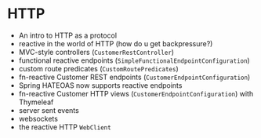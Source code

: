 # HTTP
 - An intro to HTTP as a protocol 
 - reactive in the world of HTTP (how do u get backpressure?) 
 - MVC-style controllers (`CustomerRestController`)
 - functional reactive endpoints (`SimpleFunctionalEndpointConfiguration`) 
 - custom route predicates (`CustomRoutePredicates`)
 - fn-reactive Customer REST endpoints (`CustomerEndpointConfiguration`)
 - Spring HATEOAS now supports reactive endpoints
 - fn-reactive Customer HTTP views (`CustomerEndpointConfiguration`) with Thymeleaf
 - server sent events 
 - websockets 
 - the reactive HTTP `WebClient`
 